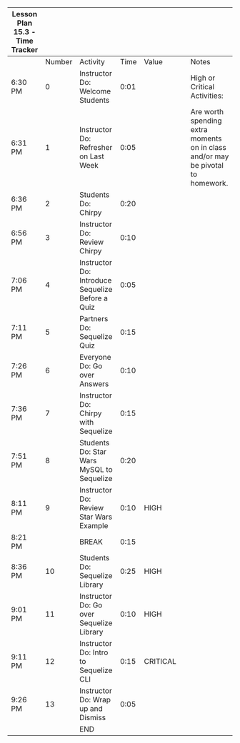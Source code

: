 | Lesson Plan 15.3 - Time Tracker |        |                                                  |      |          |     |                                                                                 |
| ------------------------------- | ------ | ------------------------------------------------ | ---- | -------- | --- | ------------------------------------------------------------------------------- |
|                                 | Number | Activity                                         | Time | Value    |     | Notes                                                                           |
| 6:30 PM                         | 0      | Instructor Do: Welcome Students                  | 0:01 |          |     | High or Critical Activities:                                                    |
| 6:31 PM                         | 1      | Instructor Do: Refresher on Last Week            | 0:05 |          |     | Are worth spending extra moments on in class and/or may be pivotal to homework. |
| 6:36 PM                         | 2      | Students Do: Chirpy                              | 0:20 |          |     |                                                                                 |
| 6:56 PM                         | 3      | Instructor Do: Review Chirpy                     | 0:10 |          |     |                                                                                 |
| 7:06 PM                         | 4      | Instructor Do: Introduce Sequelize Before a Quiz | 0:05 |          |     |                                                                                 |
| 7:11 PM                         | 5      | Partners Do: Sequelize Quiz                      | 0:15 |          |     |                                                                                 |
| 7:26 PM                         | 6      | Everyone Do: Go over Answers                     | 0:10 |          |     |                                                                                 |
| 7:36 PM                         | 7      | Instructor Do: Chirpy with Sequelize             | 0:15 |          |     |                                                                                 |
| 7:51 PM                         | 8      | Students Do: Star Wars MySQL to Sequelize        | 0:20 |          |     |                                                                                 |
| 8:11 PM                         | 9      | Instructor Do: Review Star Wars Example          | 0:10 | HIGH     |     |                                                                                 |
| 8:21 PM                         |        | BREAK                                            | 0:15 |          |     |                                                                                 |
| 8:36 PM                         | 10     | Students Do: Sequelize Library                   | 0:25 | HIGH     |     |                                                                                 |
| 9:01 PM                         | 11     | Instructor Do: Go over Sequelize Library         | 0:10 | HIGH     |     |                                                                                 |
| 9:11 PM                         | 12     | Instructor Do: Intro to Sequelize CLI            | 0:15 | CRITICAL |     |                                                                                 |
| 9:26 PM                         | 13     | Instructor Do: Wrap up and Dismiss               | 0:05 |          |     |                                                                                 |
|                                 |        | END                                              |      |          |     |                                                                                 |

